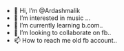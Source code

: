 - 👋 Hi, I’m @Ardashmalik
- 👀 I’m interested in music ...
- 🌱 I’m currently learning b.com..
- 💞️ I’m looking to collaborate on fb..
- 📫 How to reach me old fb account..

<!---
Ardashmalik/Ardashmalik is a ✨ special ✨ repository because its `README.md` (this file) appears on your GitHub profile.
You can click the Preview link to take a look at your changes.
--->
